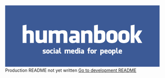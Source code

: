![humanbook](./docs/production_images/humanbook-logos-01.png)
Production README not yet written
[Go to development README](./docs)
